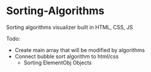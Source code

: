 # Sorting-Algorithms
Sorting algorithms visualizer built in HTML, CSS, JS


Todo:
- Create main array that will be modified by algorithms
- Connect bubble sort algorithm to html/css
    - Sorting ElementObj Objects